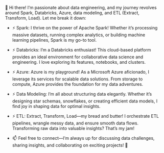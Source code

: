 

🌟 Hi there! I’m passionate about data engineering, and my journey revolves around Spark, Databricks, Azure, data modeling, and ETL (Extract, Transform, Load). Let me break it down:

- ⚡ Spark: I thrive on the power of Apache Spark! Whether it’s processing massive datasets, running complex analytics, or building machine learning pipelines, Spark is my go-to tool.
- ⚡ Databricks: I’m a Databricks enthusiast! This cloud-based platform provides an ideal environment for collaborative data science and engineering. I love exploring its features, notebooks, and clusters.
- ⚡ Azure: Azure is my playground! As a Microsoft Azure aficionado, I leverage its services for scalable data solutions. From storage to compute, Azure provides the foundation for my data adventures.
- ⚡ Data Modeling: I’m all about structuring data elegantly. Whether it’s designing star schemas, snowflakes, or creating efficient data models, I find joy in shaping data for optimal insights.
- ⚡ ETL: Extract, Transform, Load—my bread and butter! I orchestrate ETL pipelines, wrangle messy data, and ensure smooth data flows. Transforming raw data into valuable insights? That’s my jam!

- 📫 Feel free to connect—I’m always up for discussing data challenges, sharing insights, and collaborating on exciting projects! 🚀
